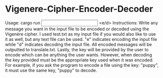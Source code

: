 # Vigenere-Cipher-Encoder-Decoder
Usage: cargo run <input file> <e/d> <key>
Instructions: Write any message you want in the input file to be encoded or decoded using the Vigenère cipher.
I used test.txt as my input file if you would also like to use it as well, but any text file can be used.
"e" indicates encoding the input file while "d" indicates decoding the input file. All encoded messages will be
outputted to translate.txt. Lastly, the key will be provided by the user to encode which can be anything the user wants. However,
when decoding the key provided must be the appropriate key used when it was encoded. For example, if you
ask the program to encode a file using the key: "puppy", it must use the same key, "puppy" to decode.
